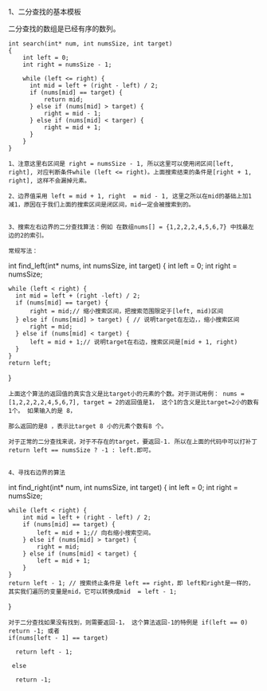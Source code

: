 1、二分查找的基本模板

二分查找的数组是已经有序的数列。

```
int search(int* num, int numsSize, int target)
{
    int left = 0;
    int right = numsSize - 1;
    
    while (left <= right) {
      int mid = left + (right - left) / 2;
      if (nums[mid] == target) {
          return mid;
      } else if (nums[mid] > target) {
          right = mid - 1;
      } else if (nums[mid] < targer) {
          right = mid + 1;
      }
    }
}

1、注意这里右区间是 right = numsSize - 1, 所以这里可以使用闭区间[left, right], 对应判断条件while (left <= right)。上面搜索结束的条件是[right + 1, right], 这样不会漏掉元素。

2、边界值采用 left = mid + 1, right  = mid - 1, 这里之所以在mid的基础上加1 减1，原因在于我们上面的搜索区间是闭区间，mid一定会被搜索到的。


3、搜索左右边界的二分查找算法：例如 在数组nums[] = {1,2,2,2,4,5,6,7} 中找最左边的2的索引。

常规写法：
```
int find_left(int* nums, int numsSize, int target)
{
    int left = 0;
    int right = numsSize;
    
    while (left < right) {
      int mid = left + (right -left) / 2;
      if (nums[mid] == target) {
          right = mid;// 缩小搜索区间，把搜索范围限定于[left, mid)区间
      } else if (nums[mid] > target) { // 说明target在左边，，缩小搜索区间
          right = mid;
      } else if (nums[mid] < target) {
          left = mid + 1;// 说明target在右边，搜索区间是[mid + 1, right)
      }
    }
    return left;
}
```
上面这个算法的返回值的真实含义是比target小的元素的个数。对于测试用例： nums = [1,2,2,2,2,4,5,6,7], target = 2的返回值是1， 这个1的含义是比target=2小的数有1个。 如果输入的是 8，

那么返回的是8 ，表示比target 8 小的元素个数有8 个。

对于正常的二分查找来说，对于不存在的target，要返回-1. 所以在上面的代码中可以打补丁 return left == numsSize ? -1 : left.即可。


4、寻找右边界的算法

```
int find_right(int* num, int numsSize, int target)
{
    int left = 0;
    int right = numsSize;
    
    while (left < right) {
        int mid = left + (right - left) / 2;
        if (nums[mid] == target) {
            left = mid + 1;// 向右缩小搜索空间。
        } else if (nums[mid] > target) {
            right = mid;
        } else if (nums[mid] < target) {
            left = mid + 1;
        }
    }
    return left - 1; // 搜索终止条件是 left == right，即 left和right是一样的， 其实我们遍历的变量是mid，它可以转换成mid  = left - 1;
}

```
对于二分查找如果没有找到，则需要返回-1， 这个算法返回-1的特例是 if(left == 0) return -1; 或者 
if(nums[left - 1] == target) 

  return left - 1;
  
 else 
 
  return -1;
  
  
  
  
